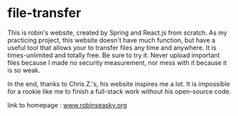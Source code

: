 # file-transfer

This is robin's website, created by Spring and React.js from scratch. As my practicing project, this website doesn't have much function, but have a useful tool that allows your to transfer files any time and anywhere. It is times-unlimited and totally free. Be sure to try it. Never upload important files because I made no security measurement, nor mess with it because it is so weak.

In the end, thanks to Chris Z.'s, his website inspires me a lot. It is impossible for a rookie like me to finish a full-stack work without his open-source code.


link to homepage : www.robinseasky.org